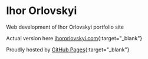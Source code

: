 # Ihor Orlovskyi

Web development of Ihor Orlovskyi portfolio site

Actual version here [ihororlovskyi.com](http://ihororlovskyi.com){:target="_blank"}

Proudly hosted by [GitHub Pages](https://pages.github.com){:target="_blank"}
